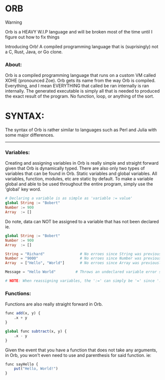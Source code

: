 # **ORB**
> [!WARNING]
> Orb is a HEAVY W.I.P language and will be broken most of the time until I figure out how to fix things

Introducing Orb! A compiled programming language that is (suprisingly) not a C, Rust, Java, or Go clone.

### About:
Orb is a compiled programming language that runs on a custom VM called XOHE (pronounced Zoe). Orb gets its name from the way Orb is compiled. Everything, and I mean EVERYTHING that called be ran internally is ran internally. The generated executable is simply all that is needed to produced the exact result of the program. No function, loop, or anything of the sort.

# SYNTAX:
The syntax of Orb is rather similar to languages such as Perl and Julia with some major differences.

___
### Variables:
Creating and assigning variables in Orb is really simple and straight forward given that Orb is dynamically typed. There are also only two types of variables that can be found in Orb. Static variables and global variables. All variables, function, modules, etc are static by default. To make a variable global and able to be used throughout the entire program, simply use the 'global' key word.
```julia
# Declaring a variable is as simple as 'variable := value'
global String := "Bobert"
Number := 900
Array  := []
```
Do note, data can NOT be assigned to a variable that has not been declared ie.
```julia
global String := "Bobert"
Number := 900
Array  := []

String = "Richard"                # No erroes since String was previously declared
Number = "9000"                   # No erroes since Number was previously declared
Array  = ["Hello", "World"]       # No erroes since Array was previously declared

Message = "Hello World"         # Throws an undeclared variable error since 'Message' was not previously declared

# NOTE: When reassigning variables, the ':=' can simply be '=' since ':=' is used to declare variables, however it is still okay if you choose to use ':=' to reassign variables.
```


### Functions:
Functions are also really straight forward in Orb.
```julia
func add(x, y) {
    .x + y
}

global func subtract(x, y) {
    .x - y
}
```
Given the event that you have a function that does not take any arguments, in Orb, you won't even need to use and parenthesis for said function. ie:
```julia
func sayHello {
    put("Hello, World!")
}
```


